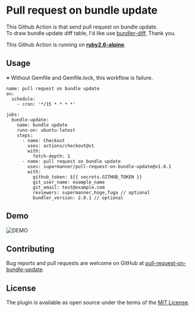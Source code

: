 # Pull request on bundle update
This Github Action is that send pull request on bundle update.  
To draw bundle update diff table, I'd like use [bundler-diff](https://github.com/sinsoku/bundler-diff), Thank you.

This Github Action is running on **[ruby2.6-alpine](https://github.com/docker-library/ruby/blob/5c9e21cbf79b7f36d505555c9ecd62cf0f7e07f8/2.6/alpine3.10/Dockerfile)**.

## Usage
※ Without Gemfile and Gemfile.lock, this workflow is failure. 

```
name: pull request on bundle update
on:
  schedule:
    - cron: '*/15 * * * *'

jobs:
  bundle-update:
    name: bundle update
    runs-on: ubuntu-latest
    steps:
      - name: Checkout
        uses: actions/checkout@v1
        with:
          fetch-depth: 1
      - name: pull request on bundle update
        uses: supermanner/pull-request-on-bundle-update@v1.0.1
        with:
          github_token: ${{ secrets.GITHUB_TOKEN }}
          git_user_name: example_name
          git_email: test@example.com
          reviewers: supermanner,hoge,fuga // optional
          bundler_version: 2.0.1 // optional
```

## Demo
![DEMO](./images/demo.jpg)

## Contributing
Bug reports and pull requests are welcome on GitHub at [pull-request-on-bundle-update](https://github.com/supermanner/pull-request-on-bundle-update).

## License
The plugin is available as open source under the terms of the [MIT License](https://opensource.org/licenses/MIT).
